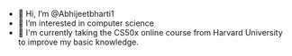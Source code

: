 - 👋 Hi, I’m @Abhijeetbharti1
- 👀 I’m interested in computer science
- 🌱 I'm currently taking the CS50x online course from Harvard University to improve my basic knowledge.


<!---
Abhijeetbharti1/Abhijeetbharti1 is a ✨ special ✨ repository because its `README.md` (this file) appears on your GitHub profile.
You can click the Preview link to take a look at your changes.
--->
